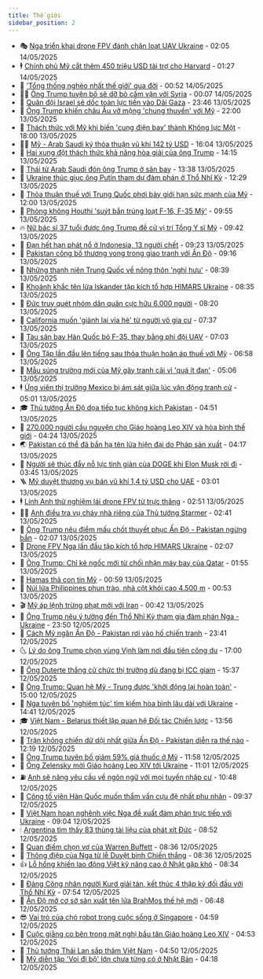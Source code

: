 ```yaml
---
title: Thế giới
sidebar_position: 2
---
```


<!-- vnexpress-the-gioi:START -->
- 🎭 [Nga triển khai drone FPV đánh chặn loạt UAV Ukraine](https://vnexpress.net/nga-trien-khai-drone-fpv-danh-chan-loat-uav-ukraine-4885346.html) - 02:05 14/05/2025
- 🕴 [Chính phủ Mỹ cắt thêm 450 triệu USD tài trợ cho Harvard](https://vnexpress.net/chinh-phu-my-cat-them-450-trieu-usd-tai-tro-cho-harvard-4885587.html) - 01:27 14/05/2025
- 🤭 [&#39;Tổng thống nghèo nhất thế giới&#39; qua đời](https://vnexpress.net/tong-thong-ngheo-nhat-the-gioi-qua-doi-4885588.html) - 00:52 14/05/2025
- 🧑‍💻 [Ông Trump tuyên bố sẽ dỡ bỏ cấm vận với Syria](https://vnexpress.net/ong-trump-tuyen-bo-se-do-bo-cam-van-voi-syria-4885579.html) - 00:07 14/05/2025
- 🦏 [Quân đội Israel sẽ dốc toàn lực tiến vào Dải Gaza](https://vnexpress.net/quan-doi-israel-se-doc-toan-luc-tien-vao-dai-gaza-4885582.html) - 23:46 13/05/2025
- 🦒 [Ông Trump khiến châu Âu vỡ mộng &#39;chung thuyền&#39; với Mỹ](https://vnexpress.net/ong-trump-khien-chau-au-vo-mong-chung-thuyen-voi-my-4885099.html) - 22:00 13/05/2025
- 🌈 [Thách thức với Mỹ khi biến &#39;cung điện bay&#39; thành Không lực Một](https://vnexpress.net/thach-thuc-voi-my-khi-bien-cung-dien-bay-thanh-khong-luc-mot-4885252.html) - 18:00 13/05/2025
- 🧑‍🏫 [Mỹ - Arab Saudi ký thỏa thuận vũ khí 142 tỷ USD](https://vnexpress.net/my-arab-saudi-ky-thoa-thuan-vu-khi-142-ty-usd-4885552.html) - 16:04 13/05/2025
- 🐲 [Hai xung đột thách thức khả năng hòa giải của ông Trump](https://vnexpress.net/hai-xung-dot-thach-thuc-kha-nang-hoa-giai-cua-ong-trump-4883986.html) - 14:15 13/05/2025
- 🦒 [Thái tử Arab Saudi đón ông Trump ở sân bay](https://vnexpress.net/thai-tu-arab-saudi-don-ong-trump-o-san-bay-4885536.html) - 13:38 13/05/2025
- 🐻 [Ukraine thúc giục ông Putin tham dự đàm phán ở Thổ Nhĩ Kỳ](https://vnexpress.net/ukraine-thuc-giuc-ong-putin-tham-du-dam-phan-o-tho-nhi-ky-4885527.html) - 12:29 13/05/2025
- 🚀 [Thỏa thuận thuế với Trung Quốc phơi bày giới hạn sức mạnh của Mỹ](https://vnexpress.net/thoa-thuan-thue-voi-trung-quoc-phoi-bay-gioi-han-suc-manh-cua-my-4885091.html) - 12:00 13/05/2025
- 🥰 [Phòng không Houthi &#39;suýt bắn trúng loạt F-16, F-35 Mỹ&#39;](https://vnexpress.net/phong-khong-houthi-suyt-ban-trung-loat-f-16-f-35-my-4885429.html) - 09:55 13/05/2025
- 🔥 [Nữ bác sĩ 37 tuổi được ông Trump đề cử vị trí Tổng Y sĩ Mỹ](https://vnexpress.net/nu-bac-si-37-tuoi-duoc-ong-trump-de-cu-vi-tri-tong-y-si-my-4884868.html) - 09:42 13/05/2025
- 🥳 [Đạn hết hạn phát nổ ở Indonesia, 13 người chết](https://vnexpress.net/dan-het-han-phat-no-o-indonesia-13-nguoi-chet-4885396.html) - 09:23 13/05/2025
- 💼 [Pakistan công bố thương vong trong giao tranh với Ấn Độ](https://vnexpress.net/pakistan-cong-bo-thuong-vong-trong-giao-tranh-voi-an-do-4885404.html) - 09:16 13/05/2025
- 🤡 [Những thanh niên Trung Quốc về nông thôn &#39;nghỉ hưu&#39;](https://vnexpress.net/nhung-thanh-nien-trung-quoc-ve-nong-thon-nghi-huu-4885297.html) - 08:39 13/05/2025
- 🌁 [Khoảnh khắc tên lửa Iskander tập kích tổ hợp HIMARS Ukraine](https://vnexpress.net/khoanh-khac-ten-lua-iskander-tap-kich-to-hop-himars-ukraine-4885148.html) - 08:35 13/05/2025
- 🤩 [Đức truy quét nhóm dân quân cực hữu 6.000 người](https://vnexpress.net/duc-truy-quet-nhom-dan-quan-cuc-huu-6-000-nguoi-4885342.html) - 08:20 13/05/2025
- 🎉 [California muốn &#39;giành lại vỉa hè&#39; từ người vô gia cư](https://vnexpress.net/california-muon-gianh-lai-via-he-tu-nguoi-vo-gia-cu-4885218.html) - 07:37 13/05/2025
- 🎉 [Tàu sân bay Hàn Quốc bỏ F-35, thay bằng phi đội UAV](https://vnexpress.net/tau-san-bay-han-quoc-bo-f-35-thay-bang-phi-doi-uav-4885232.html) - 07:03 13/05/2025
- 🌁 [Ông Tập lần đầu lên tiếng sau thỏa thuận hoãn áp thuế với Mỹ](https://vnexpress.net/ong-tap-lan-dau-len-tieng-sau-thoa-thuan-hoan-ap-thue-voi-my-4885321.html) - 06:58 13/05/2025
- 🌊 [Mẫu súng trường mới của Mỹ gây tranh cãi vì &#39;quá ít đạn&#39;](https://vnexpress.net/mau-sung-truong-moi-cua-my-gay-tranh-cai-vi-qua-it-dan-4885303.html) - 05:06 13/05/2025
- 🕴 [Ứng viên thị trưởng Mexico bị ám sát giữa lúc vận động tranh cử](https://vnexpress.net/ung-vien-thi-truong-mexico-bi-am-sat-giua-luc-van-dong-tranh-cu-4885137.html) - 05:01 13/05/2025
- 🎓 [Thủ tướng Ấn Độ dọa tiếp tục không kích Pakistan](https://vnexpress.net/thu-tuong-an-do-doa-tiep-tuc-khong-kich-pakistan-4885189.html) - 04:51 13/05/2025
- 🦩 [270.000 người cầu nguyện cho Giáo hoàng Leo XIV và hòa bình thế giới](https://vnexpress.net/270-000-nguoi-cau-nguyen-cho-giao-hoang-leo-xiv-va-hoa-binh-the-gioi-4885240.html) - 04:24 13/05/2025
- 🌏 [Pakistan có thể đã bắn hạ tên lửa hiện đại do Pháp sản xuất](https://vnexpress.net/pakistan-co-the-da-ban-ha-ten-lua-hien-dai-do-phap-san-xuat-4885149.html) - 04:17 13/05/2025
- 🌋 [Người sẽ thúc đẩy nỗ lực tinh giản của DOGE khi Elon Musk rời đi](https://vnexpress.net/nguoi-se-thuc-day-no-luc-tinh-gian-cua-doge-khi-elon-musk-roi-di-4884521.html) - 03:45 13/05/2025
- 🪜 [Mỹ duyệt thương vụ bán vũ khí 1,4 tỷ USD cho UAE](https://vnexpress.net/my-duyet-thuong-vu-ban-vu-khi-1-4-ty-usd-cho-uae-4885160.html) - 03:01 13/05/2025
- 🕴 [Lính Anh thử nghiệm lái drone FPV từ trực thăng](https://vnexpress.net/linh-anh-thu-nghiem-lai-drone-fpv-tu-truc-thang-4885112.html) - 02:51 13/05/2025
- 🧑‍🏫 [Anh điều tra vụ cháy nhà riêng của Thủ tướng Starmer](https://vnexpress.net/anh-dieu-tra-vu-chay-nha-rieng-cua-thu-tuong-starmer-4885136.html) - 02:41 13/05/2025
- 🌮 [Ông Trump nêu điểm mấu chốt thuyết phục Ấn Độ - Pakistan ngừng bắn](https://vnexpress.net/ong-trump-neu-diem-mau-chot-thuyet-phuc-an-do-pakistan-ngung-ban-4885108.html) - 02:07 13/05/2025
- 🚦 [Drone FPV Nga lần đầu tập kích tổ hợp HIMARS Ukraine](https://vnexpress.net/drone-fpv-nga-lan-dau-tap-kich-to-hop-himars-ukraine-4884864.html) - 02:07 13/05/2025
- 💫 [Ông Trump: Chỉ kẻ ngốc mới từ chối nhận máy bay của Qatar](https://vnexpress.net/ong-trump-chi-ke-ngoc-moi-tu-choi-nhan-may-bay-cua-qatar-4885107.html) - 01:55 13/05/2025
- 🤡 [Hamas thả con tin Mỹ](https://vnexpress.net/hamas-tha-con-tin-my-4885089.html) - 00:59 13/05/2025
- 🦣 [Núi lửa Philippines phun trào, nhả cột khói cao 4.500 m](https://vnexpress.net/nui-lua-philippines-phun-trao-nha-cot-khoi-cao-4-500-m-4885086.html) - 00:53 13/05/2025
- 🎬 [Mỹ áp lệnh trừng phạt mới với Iran](https://vnexpress.net/my-ap-lenh-trung-phat-moi-voi-iran-4885084.html) - 00:42 13/05/2025
- 🎉 [Ông Trump nêu ý tưởng đến Thổ Nhĩ Kỳ tham gia đàm phán Nga - Ukraine](https://vnexpress.net/ong-trump-neu-y-tuong-den-tho-nhi-ky-tham-gia-dam-phan-nga-ukraine-4885079.html) - 23:50 12/05/2025
- 🎡 [Cách Mỹ ngăn Ấn Độ - Pakistan rơi vào hố chiến tranh](https://vnexpress.net/cach-my-ngan-an-do-pakistan-roi-vao-ho-chien-tranh-4884558.html) - 23:41 12/05/2025
- 🌜 [Lý do ông Trump chọn vùng Vịnh làm nơi đầu tiên công du](https://vnexpress.net/ly-do-ong-trump-chon-vung-vinh-lam-noi-dau-tien-cong-du-4884551.html) - 17:00 12/05/2025
- 🎡 [Ông Duterte thắng cử chức thị trưởng dù đang bị ICC giam](https://vnexpress.net/ong-duterte-thang-cu-chuc-thi-truong-du-dang-bi-icc-giam-4885057.html) - 15:37 12/05/2025
- 🤗 [Ông Trump: Quan hệ Mỹ - Trung được &#39;khởi động lại hoàn toàn&#39;](https://vnexpress.net/ong-trump-quan-he-my-trung-duoc-khoi-dong-lai-hoan-toan-4885051.html) - 15:00 12/05/2025
- 🦩 [Nga tuyên bố &#39;nghiêm túc&#39; tìm kiếm hòa bình lâu dài với Ukraine](https://vnexpress.net/nga-tuyen-bo-nghiem-tuc-tim-kiem-hoa-binh-lau-dai-voi-ukraine-4885049.html) - 14:41 12/05/2025
- 🎓 [Việt Nam - Belarus thiết lập quan hệ Đối tác Chiến lược](https://vnexpress.net/viet-nam-belarus-thiet-lap-quan-he-doi-tac-chien-luoc-4885040.html) - 13:56 12/05/2025
- 🌁 [Trận không chiến dữ dội nhất giữa Ấn Độ - Pakistan diễn ra thế nào](https://vnexpress.net/tran-khong-chien-du-doi-nhat-giua-an-do-pakistan-dien-ra-the-nao-4884791.html) - 12:19 12/05/2025
- 🤩 [Ông Trump tuyên bố giảm 59% giá thuốc ở Mỹ](https://vnexpress.net/ong-trump-tuyen-bo-giam-59-gia-thuoc-o-my-4885028.html) - 11:58 12/05/2025
- 👹 [Ông Zelensky mời Giáo hoàng Leo XIV tới Ukraine](https://vnexpress.net/ong-zelensky-moi-giao-hoang-leo-xiv-toi-ukraine-4884906.html) - 11:01 12/05/2025
- ⛽️ [Anh sẽ nâng yêu cầu về ngôn ngữ với mọi tuyến nhập cư](https://vnexpress.net/anh-se-nang-yeu-cau-ve-ngon-ngu-voi-moi-tuyen-nhap-cu-4884654.html) - 10:48 12/05/2025
- 🚀 [Công tố viên Hàn Quốc muốn thẩm vấn cựu đệ nhất phu nhân](https://vnexpress.net/cong-to-vien-han-quoc-muon-tham-van-cuu-de-nhat-phu-nhan-4884827.html) - 09:37 12/05/2025
- 🎡 [Việt Nam hoan nghênh việc Nga đề xuất đàm phán trực tiếp với Ukraine](https://vnexpress.net/viet-nam-hoan-nghenh-viec-nga-de-xuat-dam-phan-truc-tiep-voi-ukraine-4884846.html) - 09:04 12/05/2025
- 🕯 [Argentina tìm thấy 83 thùng tài liệu của phát xít Đức](https://vnexpress.net/argentina-tim-thay-83-thung-tai-lieu-cua-phat-xit-duc-4884806.html) - 08:52 12/05/2025
- 🐻 [Quan điểm chọn vợ của Warren Buffett](https://vnexpress.net/quan-diem-chon-vo-cua-warren-buffett-4883390.html) - 08:36 12/05/2025
- 🚦 [Thông điệp của Nga từ lễ Duyệt binh Chiến thắng](https://vnexpress.net/thong-diep-cua-nga-tu-le-duyet-binh-chien-thang-4884783.html) - 08:36 12/05/2025
- 👍 [Lỗ hổng khiến lao động Việt kỹ năng cao ở Nhật gặp khó](https://vnexpress.net/lo-hong-khien-lao-dong-viet-ky-nang-cao-o-nhat-gap-kho-4884682.html) - 08:34 12/05/2025
- 🚀 [Đảng Công nhân người Kurd giải tán, kết thúc 4 thập kỷ đối đầu với Thổ Nhĩ Kỳ](https://vnexpress.net/dang-cong-nhan-nguoi-kurd-giai-tan-ket-thuc-4-thap-ky-doi-dau-voi-tho-nhi-ky-4884753.html) - 07:54 12/05/2025
- 🌮 [Ấn Độ mở cơ sở sản xuất tên lửa BrahMos thế hệ mới](https://vnexpress.net/an-do-mo-co-so-san-xuat-ten-lua-brahmos-the-he-moi-4884660.html) - 06:48 12/05/2025
- 😎 [Vai trò của chó robot trong cuộc sống ở Singapore](https://vnexpress.net/vai-tro-cua-cho-robot-trong-cuoc-song-o-singapore-4884606.html) - 04:59 12/05/2025
- 🐲 [Cuộc giằng co bên trong mật nghị bầu tân Giáo hoàng Leo XIV](https://vnexpress.net/cuoc-giang-co-ben-trong-mat-nghi-bau-tan-giao-hoang-leo-xiv-4884554.html) - 04:53 12/05/2025
- 💫 [Thủ tướng Thái Lan sắp thăm Việt Nam](https://vnexpress.net/thu-tuong-thai-lan-sap-tham-viet-nam-4884597.html) - 04:50 12/05/2025
- 👀 [Mỹ diễn tập &#39;Voi đi bộ&#39; lớn chưa từng có ở Nhật Bản](https://vnexpress.net/my-dien-tap-voi-di-bo-lon-chua-tung-co-o-nhat-ban-4884635.html) - 04:18 12/05/2025<!-- vnexpress-the-gioi:END -->
